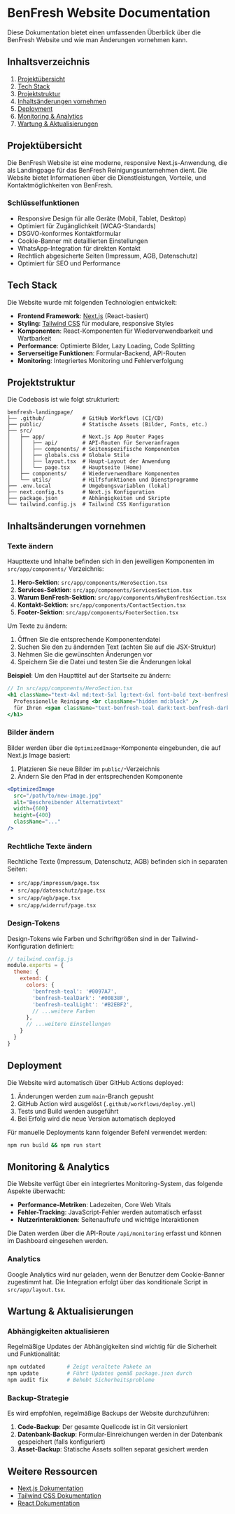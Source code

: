 # BenFresh Website Documentation

Diese Dokumentation bietet einen umfassenden Überblick über die BenFresh Website und wie man Änderungen vornehmen kann.

## Inhaltsverzeichnis

1. [Projektübersicht](#projektübersicht)
2. [Tech Stack](#tech-stack)
3. [Projektstruktur](#projektstruktur)
4. [Inhaltsänderungen vornehmen](#inhaltsänderungen-vornehmen)
5. [Deployment](#deployment)
6. [Monitoring & Analytics](#monitoring--analytics)
7. [Wartung & Aktualisierungen](#wartung--aktualisierungen)

## Projektübersicht

Die BenFresh Website ist eine moderne, responsive Next.js-Anwendung, die als Landingpage für das BenFresh Reinigungsunternehmen dient. Die Website bietet Informationen über die Dienstleistungen, Vorteile, und Kontaktmöglichkeiten von BenFresh.

### Schlüsselfunktionen

- Responsive Design für alle Geräte (Mobil, Tablet, Desktop)
- Optimiert für Zugänglichkeit (WCAG-Standards)
- DSGVO-konformes Kontaktformular
- Cookie-Banner mit detaillierten Einstellungen
- WhatsApp-Integration für direkten Kontakt
- Rechtlich abgesicherte Seiten (Impressum, AGB, Datenschutz)
- Optimiert für SEO und Performance

## Tech Stack

Die Website wurde mit folgenden Technologien entwickelt:

- **Frontend Framework**: [Next.js](https://nextjs.org/) (React-basiert)
- **Styling**: [Tailwind CSS](https://tailwindcss.com/) für modulare, responsive Styles
- **Komponenten**: React-Komponenten für Wiederverwendbarkeit und Wartbarkeit
- **Performance**: Optimierte Bilder, Lazy Loading, Code Splitting
- **Serverseitige Funktionen**: Formular-Backend, API-Routen
- **Monitoring**: Integriertes Monitoring und Fehlerverfolgung

## Projektstruktur

Die Codebasis ist wie folgt strukturiert:

```
benfresh-landingpage/
├── .github/            # GitHub Workflows (CI/CD)
├── public/             # Statische Assets (Bilder, Fonts, etc.)
├── src/
│   ├── app/            # Next.js App Router Pages
│   │   ├── api/        # API-Routen für Serveranfragen
│   │   ├── components/ # Seitenspezifische Komponenten
│   │   ├── globals.css # Globale Stile
│   │   ├── layout.tsx  # Haupt-Layout der Anwendung
│   │   └── page.tsx    # Hauptseite (Home)
│   ├── components/     # Wiederverwendbare Komponenten
│   └── utils/          # Hilfsfunktionen und Dienstprogramme
├── .env.local          # Umgebungsvariablen (lokal)
├── next.config.ts      # Next.js Konfiguration
├── package.json        # Abhängigkeiten und Skripte
└── tailwind.config.js  # Tailwind CSS Konfiguration
```

## Inhaltsänderungen vornehmen

### Texte ändern

Haupttexte und Inhalte befinden sich in den jeweiligen Komponenten im `src/app/components/` Verzeichnis:

1. **Hero-Sektion**: `src/app/components/HeroSection.tsx`
2. **Services-Sektion**: `src/app/components/ServicesSection.tsx`
3. **Warum BenFresh-Sektion**: `src/app/components/WhyBenfreshSection.tsx`
4. **Kontakt-Sektion**: `src/app/components/ContactSection.tsx`
5. **Footer-Sektion**: `src/app/components/FooterSection.tsx`

Um Texte zu ändern:

1. Öffnen Sie die entsprechende Komponentendatei
2. Suchen Sie den zu ändernden Text (achten Sie auf die JSX-Struktur)
3. Nehmen Sie die gewünschten Änderungen vor
4. Speichern Sie die Datei und testen Sie die Änderungen lokal

**Beispiel**: Um den Haupttitel auf der Startseite zu ändern:

```jsx
// In src/app/components/HeroSection.tsx
<h1 className="text-4xl md:text-5xl lg:text-6xl font-bold text-benfresh-grayDark dark:text-white mb-4 font-poppins leading-tight">
  Professionelle Reinigung <br className="hidden md:block" />
  für Ihren <span className="text-benfresh-teal dark:text-benfresh-dark-teal">perfekten Eindruck</span>
</h1>
```

### Bilder ändern

Bilder werden über die `OptimizedImage`-Komponente eingebunden, die auf Next.js Image basiert:

1. Platzieren Sie neue Bilder im `public/`-Verzeichnis
2. Ändern Sie den Pfad in der entsprechenden Komponente

```jsx
<OptimizedImage
  src="/path/to/new-image.jpg"
  alt="Beschreibender Alternativtext"
  width={600}
  height={400}
  className="..."
/>
```

### Rechtliche Texte ändern

Rechtliche Texte (Impressum, Datenschutz, AGB) befinden sich in separaten Seiten:

- `src/app/impressum/page.tsx`
- `src/app/datenschutz/page.tsx`
- `src/app/agb/page.tsx`
- `src/app/widerruf/page.tsx`

### Design-Tokens

Design-Tokens wie Farben und Schriftgrößen sind in der Tailwind-Konfiguration definiert:

```js
// tailwind.config.js
module.exports = {
  theme: {
    extend: {
      colors: {
        'benfresh-teal': '#0097A7',
        'benfresh-tealDark': '#00838F',
        'benfresh-tealLight': '#B2EBF2',
        // ...weitere Farben
      },
      // ...weitere Einstellungen
    }
  }
}
```

## Deployment

Die Website wird automatisch über GitHub Actions deployed:

1. Änderungen werden zum `main`-Branch gepusht
2. GitHub Action wird ausgelöst (`.github/workflows/deploy.yml`)
3. Tests und Build werden ausgeführt
4. Bei Erfolg wird die neue Version automatisch deployed

Für manuelle Deployments kann folgender Befehl verwendet werden:

```bash
npm run build && npm run start
```

## Monitoring & Analytics

Die Website verfügt über ein integriertes Monitoring-System, das folgende Aspekte überwacht:

- **Performance-Metriken**: Ladezeiten, Core Web Vitals
- **Fehler-Tracking**: JavaScript-Fehler werden automatisch erfasst
- **Nutzerinteraktionen**: Seitenaufrufe und wichtige Interaktionen

Die Daten werden über die API-Route `/api/monitoring` erfasst und können im Dashboard eingesehen werden.

### Analytics

Google Analytics wird nur geladen, wenn der Benutzer dem Cookie-Banner zugestimmt hat. Die Integration erfolgt über das konditionale Script in `src/app/layout.tsx`.

## Wartung & Aktualisierungen

### Abhängigkeiten aktualisieren

Regelmäßige Updates der Abhängigkeiten sind wichtig für die Sicherheit und Funktionalität:

```bash
npm outdated       # Zeigt veraltete Pakete an
npm update         # Führt Updates gemäß package.json durch
npm audit fix      # Behebt Sicherheitsprobleme
```

### Backup-Strategie

Es wird empfohlen, regelmäßige Backups der Website durchzuführen:

1. **Code-Backup**: Der gesamte Quellcode ist in Git versioniert
2. **Datenbank-Backup**: Formular-Einreichungen werden in der Datenbank gespeichert (falls konfiguriert)
3. **Asset-Backup**: Statische Assets sollten separat gesichert werden

## Weitere Ressourcen

- [Next.js Dokumentation](https://nextjs.org/docs)
- [Tailwind CSS Dokumentation](https://tailwindcss.com/docs)
- [React Dokumentation](https://react.dev/)
